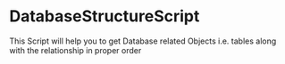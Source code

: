 # DatabaseStructureScript
This Script will help you to get Database related Objects i.e. tables along with the relationship in proper order

